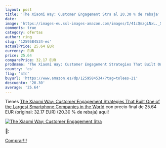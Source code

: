 ```yaml
---
layout: post
title: 'The Xiaomi Way: Customer Engagement Stra al 20.30 % de rebaja'
date: 
image: 'https://images-eu.ssl-images-amazon.com/images/I/41cQmzgLNxL._SL200_.jpg'
comments: true
category: ofertas
author: ring
slug: '1259584534-es'
actualPrice: 25.64 EUR
currency: EUR
price: 25.64
comparePrice: 32.17 EUR
prodname: 'The Xiaomi Way: Customer Engagement Strategies That Built One of the Largest Smartphone Companies in the World'
country: 'es'
flag: '🇪🇸'
buyurl: 'https://www.amazon.es/dp/1259584534/?tag=tolees-21'
descuento: '20.30'
average: '25.64'
---
```


Tienes [The Xiaomi Way: Customer Engagement Strategies That Built One of the Largest Smartphone Companies in the World](https://www.amazon.es/dp/1259584534/?tag=tolees-21) con precio final de  25.64 EUR (original: 32.17 EUR) (20.30 %  de rebaja) aqui!

[![The Xiaomi Way: Customer Engagement Stra](https://images-eu.ssl-images-amazon.com/images/I/41cQmzgLNxL._SL200_.jpg)](https://www.amazon.es/dp/1259584534/?tag=tolees-21)

🔎:


[Comprar!!!](https://www.amazon.es/dp/1259584534/?tag=tolees-21)

